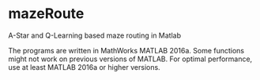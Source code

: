 # mazeRoute
A-Star and Q-Learning based maze routing in Matlab

The programs are written in MathWorks MATLAB 2016a. Some functions might not work on previous versions of MATLAB. For optimal performance, use at least MATLAB 2016a or higher versions.
